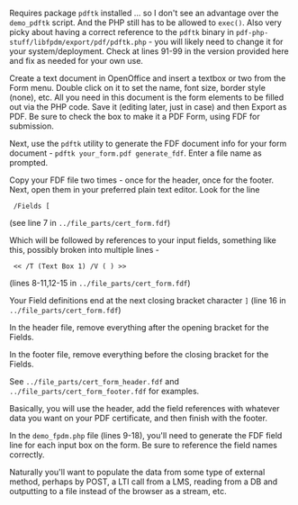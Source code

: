 Requires package `pdftk` installed ... so I don't see an advantage over the 
`demo_pdftk` script.  And the PHP still has to be allowed to `exec()`.  Also
very picky about having a correct reference to the `pdftk` binary in 
`pdf-php-stuff/libfpdm/export/pdf/pdftk.php` - you will likely need to change it
for your system/deployment.  Check at lines 91-99 in the version provided here
and fix as needed for your own use.

Create a text document in OpenOffice and insert a textbox or two from the Form 
menu.  Double click on it to set the name, font size, border style (none), etc.
All you need in this document is the form elements to be filled out via the PHP
code.  Save it (editing later, just in case) and then Export as PDF.  Be sure 
to check the box to make it a PDF Form, using FDF for submission.

Next, use the `pdftk` utility to generate the FDF document info for your form
document - `pdftk your_form.pdf generate_fdf`.  Enter a file name as prompted.

Copy your FDF file two times - once for the header, once for the footer.  Next, 
open them in your preferred plain text editor.  Look for the line

     /Fields [

(see line 7 in `../file_parts/cert_form.fdf`)

Which will be followed by references to your input fields, something like this,
possibly broken into multiple lines -

     << /T (Text Box 1) /V ( ) >>

(lines 8-11,12-15 in `../file_parts/cert_form.fdf`)

Your Field definitions end at the next closing bracket character `]` (line 16 in
`../file_parts/cert_form.fdf`)

In the header file, remove everything after the opening bracket for the Fields. 

In the footer file, remove everything before the closing bracket for the Fields.

See `../file_parts/cert_form_header.fdf` and `../file_parts/cert_form_footer.fdf` 
for examples.

Basically, you will use the header, add the field references with whatever data
you want on your PDF certificate, and then finish with the footer.

In the `demo_fpdm.php` file (lines 9-18), you'll need to generate the FDF field line 
for each input box on the form.  Be sure to reference the field names correctly.

Naturally you'll want to populate the data from some type of external method, 
perhaps by POST, a LTI call from a LMS, reading from a DB and outputting to a 
file instead of the browser as a stream, etc.

